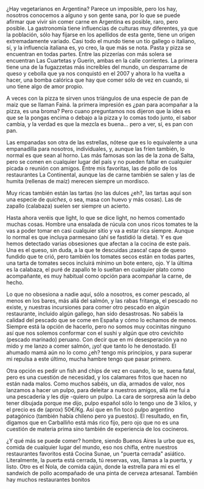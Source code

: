 ¿Hay vegetarianos en Argentina? Parece un imposible, pero los hay, nosotros conocemos a alguno y son gente sana, por lo que se puede afirmar que vivir sin comer carne en Argentina es posible, raro, pero posible. La gastronomía tiene influencias de culturas muy diferentes, ya que la población, sólo hay fijarse en los apellidos de esta gente, tiene un origen extremadamente variado. Casi todo el mundo tiene un tío gallego o italiano, sí, y la influencia italiana es, yo creo, la que más se nota. Pasta y pizza se encuentran en todas partes. Entre las pizzerías con más solera se encuentran Las Cuartetas y Guerin, ambas en la calle corrientes. La primera tiene una de la fugazzetas más increíbles del mundo, un desparrame de queso y cebolla que ya nos conquistó en el 2007 y ahora lo ha vuelta a hacer, una bomba calórica que hay que comer sólo de vez en cuando, si uno tiene algo de amor propio. 

A veces con la pizza te sirven unos triángulos de una especie de pan de maiz que se llaman Fainá. la primera impresión es ¿pan para acompañar a la pizza, es una broma? Pero cuano preguntamos nos dijeron que la idea es que se la pongas encima o debajo a la pizza y lo comas todo junto, el sabor cambia, y la verdad es que la mezcla es buena... pero a ver, sí, es pan con pan.
 
Las empanadas son otra de las estrellas, nótese que es lo equivalente a una empanadilla para nosotros, individuales, y, aunque las fríen también, lo normal es que sean al horno. Las más famosas son las de la zona de Salta, pero se comen en cualquier lugar del país y no pueden faltar en cualquier picada o reunión con amigos. Entre mis favoritas, las de pollo de los restaurantes La Continental, aunque las de carne también se salen y las de humita (rellenas de maíz) merecen siempre un mordisco.

Muy ricas también están las tartas (no las dulces ¿eh?, las tartas aquí son una especie de *quiches*, o sea, masa con huevo y más cosas). Las de zapallo (calabaza) suelen ser siempre un acierto.

Hasta ahora veréis que light, lo que se dice light, no hemos comentado muchas cosas. Hombre una ensalada de rúcula con unos ricos tomates te la vas a poder tomar en casi cualquier sitio y va a estar rica siempre. Aunque lo normal es que incluya parmesano (ahí se fastidió la dieta). Y es que hemos detectado varias obsesiones que afectan a la cocina de este país. Una es el queso, sin duda, a la que te descuidas ¡zasca! capa de queso fundido que te crió, pero también los tomates secos están en todas partes, una tarta de tomates secos incluirá mínimo un bote entero, ojo. Y la última es la calabaza, el puré de zapallo te lo sueltan en cualquier plato como acompañante, es muy habitual como opción para acompañar la carne, de hecho. 

Lo que no obsesiona a nadie aquí, sólo a nosotros, es comer pescado, al menos en los bares, más allá del salmón, y las rabas fritanga, el pescado no existe, y nuestras incursiones para comer otro pescado en algún restaurante, incluido algún gallego, han sido desastrosas. No sabéis la calidad del pescado que se come en España y cómo lo echamos de menos. Siempre está la opción de hacerlo, pero no somos muy cocinitas ninguno así que nos solemos conformar con el sushi y algún que otro cevichito (pescado marinado) peruano. Con decir que en mi desesperación ya no mido y me lanzo a comer salmón, ¡yo! que tanto lo he denostado. El ahumado mamá aún no lo como ¿eh? tengo mis principios, y para superar mi repulsa a este último, mucha hambre tengo que pasar primero.

Otra opción es pedir un fish and chips de vez en cuando, lo se, suena fatal, pero es una cuestión de necesidad, y los calamares fritos que hacen no están nada malos. Como muchos sabéis, un día, armados de valor, nos lanzamos a hacer un pulpo, para deleitar a nuestros amigos, allá me fui a una pescadería y les dije -quiero un pulpo. La cara de sorpresa aún la debo tener dibujada porque me dijo, pulpo español sólo lo tengo uno de 3 kilos, y el precio es de (aprox) 50€/Kg. Así que en fin tocó pulpo argentino patagónico (también había chileno pero ya puestos). El resultado, en fin, digamos que en Carballiño está más rico fijo, pero ojo que no es una cuestión de materia prima sino también de experiencia de los cocineros.

¿Y qué más se puede comer? hombre, siendo Buenos Aires la urbe que es, comida de cualquier lugar del mundo, eso nos chifla, entre nuestros restaurantes favoritos está Cocina Sunae, un "puerta cerrada" asiático. Literalmente, la puerta está cerrada, tú reservas, vas, llamas a la puerta, y listo. Otro es el Nola, de comida cajún, donde la estrella para mi es el sandwich de pollo acompañado de una pinta de cerveza artesanal. También hay muchos restaurantes bonitos




